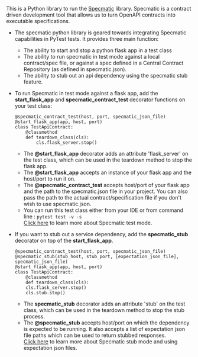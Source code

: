 This is a Python library to run the [Specmatic](https://specmatic.in) library.
Specmatic is a contract driven development tool that allows us to turn OpenAPI contracts into executable specifications.


- The specmatic python library is geared towards integrating Specmatic capabilities in PyTest tests.
  It provides three main function:
  - The ability to start and stop a python flask app in a test class
  - The ability to run specmatic in test mode against a local contract/spec file, or against a spec defined in a Central Contract Repository (as defined in specmatic.json).
  - The ability to stub out an api dependency using the specmatic stub feature.


- To run Specmatic in test mode against a flask app, add the **start_flask_app** and **specmatic_contract_test** decorator functions on your test class:
    ``````
    @specmatic_contract_test(host, port, specmatic_json_file)
    @start_flask_app(app, host, port)
    class TestApiContract:
        @classmethod
        def teardown_class(cls):
            cls.flask_server.stop()
    ``````
    
    - The **@start_flask_app** decorator adds an attribute 'flask_server' on the test class, which can be used in the
      teardown method to stop the flask app.
    - The **@start_flask_app** accepts an instance of your flask app and the host/port to run it on.
    - The **@specmatic_contract_test** accepts host/port of your flask app and the path to the specmatic.json file in your project.
      You can also pass the path to the actual contract/specification file if you don't wish to use specmatic.json.
    - You can run this test class either from your IDE or from command line : 
       ``````pytest test -v -s``````  
      [Click here](https://specmatic.in/documentation/contract_tests.html) to learn more about Specmatic test mode.
   
    

- If you want to stub out a service dependency, add the **specmatic_stub** decorator on top of the **start_flask_app**.
    ``````
    @specmatic_contract_test(host, port, specmatic_json_file)
    @specmatic_stub(stub_host, stub_port, [expectation_json_file], specmatic_json_file)
    @start_flask_app(app, host, port)
    class TestApiContract:
        @classmethod
        def teardown_class(cls):
        cls.flask_server.stop()
        cls.stub.stop()
    ``````
    - The **specmatic_stub** decorator adds an attribute 'stub' on the test class, which can be used in the
      teardown method to stop the stub process.
    - The **@specmatic_stub** accepts host/port on which the dependency is expected to be running.
      It also accepts a list of expectation json file paths which can be used to return stubbed responses.  
      [Click here](https://specmatic.in/documentation/service_virtualization_tutorial.html) to learn more about Specmatic stub mode and using expectation json files.
    
   